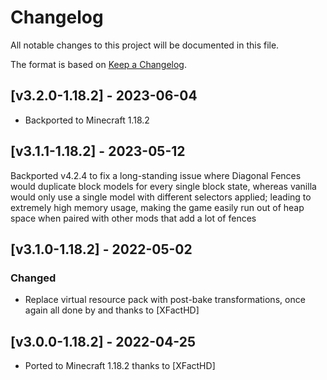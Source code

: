 # Changelog
All notable changes to this project will be documented in this file.

The format is based on [Keep a Changelog].

## [v3.2.0-1.18.2] - 2023-06-04
- Backported to Minecraft 1.18.2

## [v3.1.1-1.18.2] - 2023-05-12
Backported v4.2.4 to fix a long-standing issue where Diagonal Fences would duplicate block models for every single block state, whereas vanilla would only use a single model with different selectors applied; leading to extremely high memory usage, making the game easily run out of heap space when paired with other mods that add a lot of fences

## [v3.1.0-1.18.2] - 2022-05-02
### Changed
- Replace virtual resource pack with post-bake transformations, once again all done by and thanks to [XFactHD]

## [v3.0.0-1.18.2] - 2022-04-25
- Ported to Minecraft 1.18.2 thanks to [XFactHD]

[Keep a Changelog]: https://keepachangelog.com/en/1.0.0/
